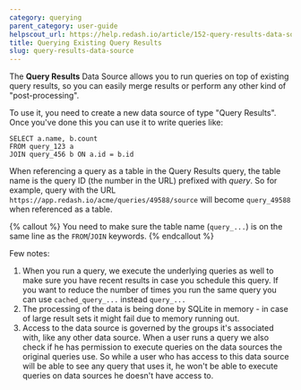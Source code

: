 ```yaml
---
category: querying
parent_category: user-guide
helpscout_url: https://help.redash.io/article/152-query-results-data-source
title: Querying Existing Query Results
slug: query-results-data-source
---
```

The **Query Results**  Data Source allows you to run queries on top of existing query results, so you can easily merge results or perform any other kind of "post-processing".

To use it, you need to create a new data source of type "Query Results". Once you've done this you can use it to write queries like:
    
    SELECT a.name, b.count 
    FROM query_123 a 
    JOIN query_456 b ON a.id = b.id

When referencing a query as a table in the Query Results query, the table name is the query ID (the number in the URL) prefixed with _query_. So for example, query with the URL `https://app.redash.io/acme/queries/49588/source` will become `query_49588` when referenced as a table.

{% callout %}
You need to make sure the table name (`query_...`) is on the same line as the
`FROM`/`JOIN` keywords.
{% endcallout %}

Few notes:

  1. When you run a query, we execute the underlying queries as well to make sure you have recent results in case you schedule this query. If you want to reduce the number of times you run the same query you can use `cached_query_...` instead `query_...`
  2. The processing of the data is being done by SQLite in memory - in case of large result sets it might fail due to memory running out.
  3. Access to the data source is governed by the groups it's associated with, like any other data source. When a user runs a query we also check if he has permission to execute queries on the data sources the original queries use. So while a user who has access to this data source will be able to see any query that uses it, he won't be able to execute queries on data sources he doesn't have access to.